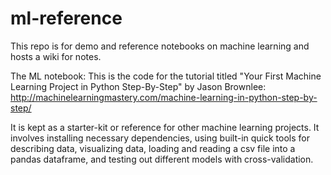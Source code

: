 # ml-reference

This repo is for demo and reference notebooks on machine learning and hosts a wiki for notes. 

The ML notebook:
This is the code for the tutorial titled "Your First Machine Learning Project in Python Step-By-Step" by Jason Brownlee: 
http://machinelearningmastery.com/machine-learning-in-python-step-by-step/

It is kept as a starter-kit or reference for other machine learning projects. 
It involves installing necessary dependencies, using built-in quick tools for describing data, visualizing data, 
loading and reading a csv file into a pandas dataframe, and testing out different models with cross-validation. 

